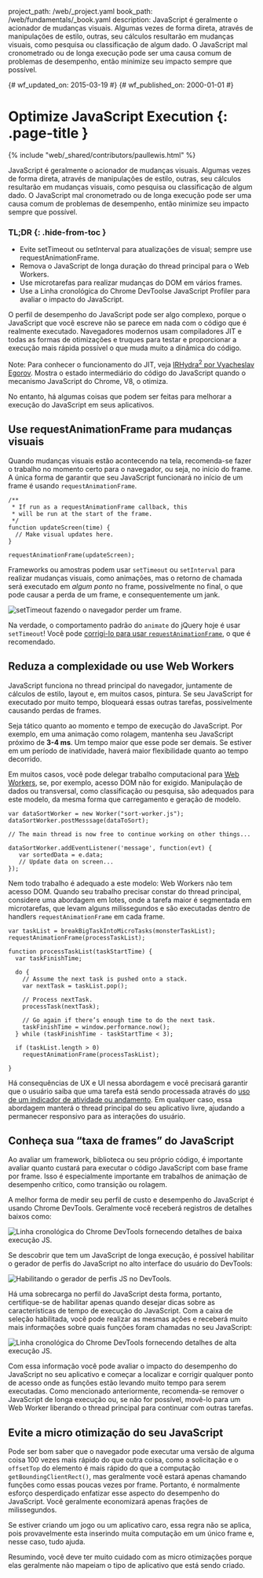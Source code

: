 project_path: /web/_project.yaml
book_path: /web/fundamentals/_book.yaml
description: JavaScript é geralmente o acionador de mudanças visuais. Algumas vezes de forma direta, através de manipulações de estilo, outras, seu cálculos resultarão em mudanças visuais, como pesquisa ou classificação de algum dado. O JavaScript mal cronometrado ou de longa execução pode ser uma causa comum de problemas de desempenho, então minimize seu impacto sempre que possível.


{# wf_updated_on: 2015-03-19 #}
{# wf_published_on: 2000-01-01 #}

# Optimize JavaScript Execution {: .page-title }

{% include "web/_shared/contributors/paullewis.html" %}


JavaScript é geralmente o acionador de mudanças visuais. Algumas vezes de forma direta, através de manipulações de estilo, outras, seu cálculos resultarão em mudanças visuais, como pesquisa ou classificação de algum dado. O JavaScript mal cronometrado ou de longa execução pode ser uma causa comum de problemas de desempenho, então minimize seu impacto sempre que possível.

### TL;DR {: .hide-from-toc }
- Evite setTimeout ou setInterval para atualizações de visual; sempre use requestAnimationFrame.
- Remova o JavaScript de longa duração do thread principal para o Web Workers.
- Use microtarefas para realizar mudanças do DOM em vários frames.
- Use a Linha cronológica do Chrome DevToolse JavaScript Profiler para avaliar o impacto do JavaScript.


O perfil de desempenho do JavaScript pode ser algo complexo, porque o JavaScript que você escreve não se parece em nada com o código que é realmente executado. Navegadores modernos usam compiladores JIT e todas as formas de otimizações e truques para testar e proporcionar a execução mais rápida possível o que muda muito a dinâmica do código.

Note: Para conhecer o funcionamento do JIT, veja <a href='http://mrale.ph/irhydra/2/'>IRHydra<sup>2</sup> por Vyacheslav Egorov</a>. Mostra o estado intermediário do código do JavaScript quando o mecanismo JavaScript do Chrome, V8, o otimiza.

No entanto, há algumas coisas que podem ser feitas para melhorar a execução do JavaScript em seus aplicativos.

## Use requestAnimationFrame para mudanças visuais

Quando mudanças visuais estão acontecendo na tela, recomenda-se fazer o trabalho no momento certo para o navegador, ou seja, no início do frame. A única forma de garantir que seu JavaScript funcionará no início de um frame é usando `requestAnimationFrame`.


    /**
     * If run as a requestAnimationFrame callback, this
     * will be run at the start of the frame.
     */
    function updateScreen(time) {
      // Make visual updates here.
    }
    
    requestAnimationFrame(updateScreen);
    

Frameworks ou amostras podem usar `setTimeout` ou `setInterval` para realizar mudanças visuais, como animações, mas o retorno de chamada será executado em _algum ponto_ no frame, possivelmente no final, o que pode causar a perda de um frame, e consequentemente um jank.

<img src="images/optimize-javascript-execution/settimeout.jpg"  alt="setTimeout fazendo o navegador perder um frame.">

Na verdade, o comportamento padrão do `animate` do jQuery hoje é usar `setTimeout`! Você pode [corrigi-lo para usar `requestAnimationFrame`](https://github.com/gnarf/jquery-requestAnimationFrame), o que é recomendado.

## Reduza a complexidade ou use Web Workers

JavaScript funciona no thread principal do navegador, juntamente de cálculos de estilo, layout e, em muitos casos, pintura. Se seu JavaScript for executado por muito tempo, bloqueará essas outras tarefas, possivelmente causando perdas de frames.

Seja tático quanto ao momento e tempo de execução do JavaScript. Por exemplo, em uma animação como rolagem, mantenha seu JavaScript próximo de **3-4 ms**. Um tempo maior que esse pode ser demais. Se estiver em um período de inatividade, haverá maior flexibilidade quanto ao tempo decorrido.

Em muitos casos, você pode delegar trabalho computacional para [Web Workers](https://developer.mozilla.org/en-US/docs/Web/API/Web_Workers_API/basic_usage), se, por exemplo, acesso DOM não for exigido. Manipulação de dados ou transversal, como classificação ou pesquisa, são adequados para este modelo, da mesma forma que carregamento e geração de modelo.


    var dataSortWorker = new Worker("sort-worker.js");
    dataSortWorker.postMesssage(dataToSort);
    
    // The main thread is now free to continue working on other things...
    
    dataSortWorker.addEventListener('message', function(evt) {
       var sortedData = e.data;
       // Update data on screen...
    });
    
    

Nem todo trabalho é adequado a este modelo: Web Workers não tem acesso DOM. Quando seu trabalho precisar constar do thread principal, considere uma abordagem em lotes, onde a tarefa maior é  segmentada em microtarefas, que levam alguns milissegundos e são executadas dentro de handlers `requestAnimationFrame` em cada frame.


    var taskList = breakBigTaskIntoMicroTasks(monsterTaskList);
    requestAnimationFrame(processTaskList);
    
    function processTaskList(taskStartTime) {
      var taskFinishTime;
    
      do {
        // Assume the next task is pushed onto a stack.
        var nextTask = taskList.pop();
    
        // Process nextTask.
        processTask(nextTask);
    
        // Go again if there’s enough time to do the next task.
        taskFinishTime = window.performance.now();
      } while (taskFinishTime - taskStartTime < 3);
    
      if (taskList.length > 0)
        requestAnimationFrame(processTaskList);
    
    }
    

Há consequências de UX e UI  nessa abordagem e você precisará garantir que o usuário saiba que uma tarefa está sendo processada através do [uso de um indicador de atividade ou andamento](http://www.google.com/design/spec/components/progress-activity.html). Em qualquer caso, essa abordagem manterá o thread principal do seu aplicativo livre, ajudando a permanecer responsivo para as interações do usuário.

## Conheça sua “taxa de frames” do JavaScript

Ao avaliar um framework, biblioteca ou seu próprio código, é importante avaliar quanto custará para executar o código JavaScript com base frame por frame. Isso é especialmente importante em trabalhos de animação de desempenho crítico, como transição ou rolagem.

A melhor forma de medir seu perfil de custo e desempenho do JavaScript é usando Chrome DevTools. Geralmente você receberá registros de detalhes baixos como:

<img src="images/optimize-javascript-execution/low-js-detail.jpg"  alt="Linha cronológica do Chrome DevTools fornecendo detalhes de baixa execução JS.">

Se descobrir que tem um JavaScript de longa execução, é possível habilitar o gerador de perfis do JavaScript no alto interface do usuário do DevTools:

<img src="images/optimize-javascript-execution/js-profiler-toggle.jpg"  alt="Habilitando o gerador de perfis JS no DevTools.">

Há uma sobrecarga no perfil do JavaScript desta forma, portanto, certifique-se de habilitar apenas quando desejar dicas sobre as características de tempo de execução do JavaScript. Com a caixa de seleção habilitada, você pode realizar as mesmas ações e receberá muito mais informações sobre quais funções foram chamadas no seu JavaScript:

<img src="images/optimize-javascript-execution/high-js-detail.jpg"  alt="Linha cronológica do Chrome DevTools fornecendo detalhes de alta execução JS.">

Com essa informação você pode avaliar o impacto do desempenho do JavaScript no seu aplicativo e começar a localizar e corrigir qualquer ponto de acesso onde as funções estão levando muito tempo para serem executadas. Como mencionado anteriormente, recomenda-se remover o JavaScript de longa execução ou, se não for possível, movê-lo para um Web Worker liberando o thread principal para continuar com outras tarefas.

## Evite a micro otimização do seu JavaScript

Pode ser bom saber que o navegador pode executar uma versão de alguma coisa 100 vezes mais rápido do que outra coisa, como a solicitação e o `offsetTop` do elemento é mais rápido do que a computação `getBoundingClientRect()`, mas geralmente você estará apenas chamando funções como essas poucas vezes por frame. Portanto, é normalmente esforço desperdiçado enfatizar esse aspecto do desempenho do JavaScript. Você geralmente economizará apenas frações de milissegundos.

Se estiver criando um jogo ou um aplicativo caro, essa regra não se aplica, pois provavelmente esta inserindo muita computação em um único frame e, nesse caso, tudo ajuda.

Resumindo, você deve ter muito cuidado com as micro otimizações porque elas geralmente não mapeiam o tipo de aplicativo que está sendo criado.


